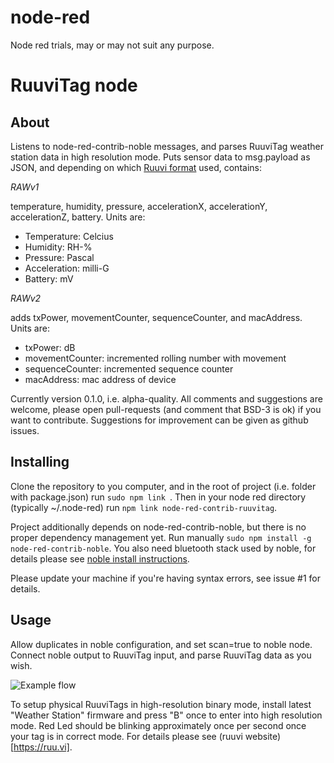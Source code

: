 # node-red
Node red trials, may or may not suit any purpose.

# RuuviTag node
## About
Listens to node-red-contrib-noble messages, and parses RuuviTag weather station data in high resolution mode.
Puts sensor data to msg.payload as JSON, and depending on which [Ruuvi format](https://github.com/ruuvi/ruuvi-sensor-protocols) used, contains:

*RAWv1*

temperature, humidity, pressure, accelerationX, accelerationY, accelerationZ, battery. Units are:
 - Temperature: Celcius
 - Humidity: RH-%
 - Pressure: Pascal
 - Acceleration: milli-G
 - Battery: mV

*RAWv2*

adds txPower, movementCounter, sequenceCounter, and macAddress. Units are:
 - txPower: dB
 - movementCounter: incremented rolling number with movement
 - sequenceCounter: incremented sequence counter
 - macAddress: mac address of device

Currently version 0.1.0, i.e. alpha-quality. All comments and suggestions are welcome, please open pull-requests (and comment that BSD-3 is ok) if you
want to contribute. Suggestions for improvement can be given as github issues.

## Installing
Clone the repository to you computer, and in the root of project (i.e. folder with package.json) run
`sudo npm link `.
Then in your node red directory (typically ~/.node-red) run ` npm link node-red-contrib-ruuvitag `.

Project additionally depends on node-red-contrib-noble, but there is no proper dependency management yet.
Run manually ` sudo npm install -g node-red-contrib-noble `. You also need bluetooth stack used by noble,
for details please see [noble install instructions](https://github.com/kmi/node-red-contrib-noble).

Please update your machine if you're having syntax errors, see issue #1 for details.

## Usage
Allow duplicates in noble configuration, and set scan=true to noble node. Connect noble output to RuuviTag input,
and parse RuuviTag data as you wish.

![Example flow](./images/nodered_ruuvinode_flow.png)

To setup physical RuuviTags in high-resolution binary mode, install latest "Weather Station" firmware and
press "B" once to enter into high resolution mode. Red Led should be blinking approximately once per second once your tag is in correct mode.
For details please see (ruuvi website)[https://ruu.vi].
